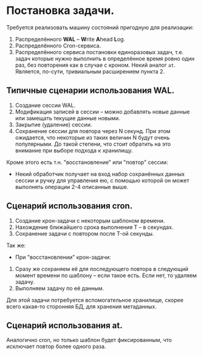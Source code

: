 # Постановка задачи.

Требуется реализовать машину состояний пригодную для реализации:

1. Распределённого **WAL** – **W**rite **A**head **L**og.
2. Распределённого Cron-сервиса.
3. Распределённого сервиса постановки единоразовых задач, т.е. задач которые нужно выполнить в определённое время ровно
   один раз, без повторения как в случае с кроном. Некий аналог `at`. Является, по-сути, тривиальным расширением
   пункта 2.

## Типичные сценарии использования WAL.

1. Создание сессии WAL.
2. Модификация записей в сессии – можно добавлять новые данные или замещать текущие данные новыми.
3. Закрытие (удаление) сессии.
4. Сохранение сессии для повтора через N секунд. При этом ожидается, что некоторые из таких величин N будут очень 
   популярными. До такой степени, что стоит обратить на это внимание при выборе подхода к хранилищу.

Кроме этого есть т.н. "восстановление" или "повтор" сессии:

* Некий обработчик получает на вход набор сохранённых данных сессии и ручку для управления ею, с помощью которой
  он может выполнять операции 2-4 описанные выше.

## Cценарий использования cron.

1. Создание крон-задачи с некоторым шаблоном времени.
2. Нахождение ближайшего срока выполнения T – в секундах.
3. Сохранение задачи с повтором после T-ой секунды.

Так же:

* При "восстановлении" крон-задачи:

1. Сразу же сохраняем её для последующего повтора в следующий момент времени по шаблону – если такое есть.
   Если нет, то удаляем задачу.
2. Выполняем задачу по её данным.

Для этой задачи потребуется вспомогательное хранилище, скорее всего какая-то сторонняя БД, для хранения метаданных.

## Сценарий использования at.

Аналогично cron, но только шаблон будет фиксированным, что исключает повтор более одного раза.